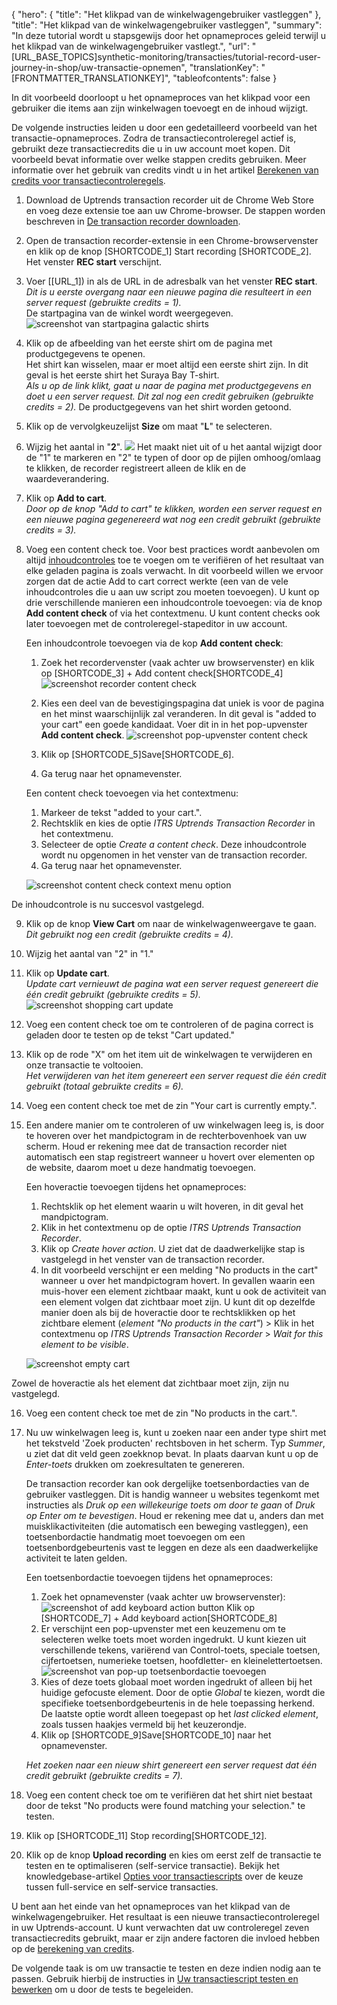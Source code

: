 {
  "hero": {
    "title": "Het klikpad van de winkelwagengebruiker vastleggen"
  },
  "title": "Het klikpad van de winkelwagengebruiker vastleggen",
  "summary": "In deze tutorial wordt u stapsgewijs door het opnameproces geleid terwijl u het klikpad van de winkelwagengebruiker vastlegt.",
  "url": "[URL_BASE_TOPICS]synthetic-monitoring/transacties/tutorial-record-user-journey-in-shop/uw-transactie-opnemen",
  "translationKey": "[FRONTMATTER_TRANSLATIONKEY]",
  "tableofcontents": false
}

In dit voorbeeld doorloopt u het opnameproces van het klikpad voor een gebruiker die items aan zijn winkelwagen toevoegt en de inhoud wijzigt.

De volgende instructies leiden u door een gedetailleerd voorbeeld van het transactie-opnameproces. Zodra de transactiecontroleregel actief is, gebruikt deze transactiecredits die u in uw account moet kopen. Dit voorbeeld bevat informatie over welke stappen credits gebruiken. Meer informatie over het gebruik van credits vindt u in het artikel [Berekenen van credits voor transactiecontroleregels]([LINK_URL_1]).

1. Download de Uptrends transaction recorder uit de Chrome Web Store en voeg deze extensie toe aan uw Chrome-browser. De stappen worden beschreven in [De transaction recorder downloaden]([LINK_URL_2]).
2. Open de transaction recorder-extensie in een Chrome-browservenster en klik op de knop [SHORTCODE_1] Start recording [SHORTCODE_2]. Het venster **REC start** verschijnt. 
3. Voer [[URL_1]) in als de URL in de adresbalk van het venster **REC start**.  
   *Dit is u eerste overgang naar een nieuwe pagina die resulteert in een server request (gebruikte credits = 1).*  
   De startpagina van de winkel wordt weergegeven.
   ![screenshot van startpagina galactic shirts]([LINK_URL_4])  
4. Klik op de afbeelding van het eerste shirt om de pagina met productgegevens te openen.  
   Het shirt kan wisselen, maar er moet altijd een eerste shirt zijn. In dit geval is het eerste shirt het Suraya Bay T-shirt.  
   *Als u op de link klikt, gaat u naar de pagina met productgegevens en doet u een server request. Dit zal nog een credit gebruiken (gebruikte credits = 2).*
   De productgegevens van het shirt worden getoond.
5. Klik op de vervolgkeuzelijst **Size** om maat "**L**" te selecteren.
6. Wijzig het aantal in "**2**".
   ![]([LINK_URL_5])
       Het maakt niet uit of u het aantal wijzigt door de "1" te markeren en "2" te typen of door op de pijlen omhoog/omlaag te klikken, de recorder registreert alleen de klik en de waardeverandering.  
7.  Klik op **Add to cart**.  
    *Door op de knop "Add to cart" te klikken, worden een server request en een nieuwe pagina gegenereerd wat nog een credit gebruikt (gebruikte credits = 3).* 
8.  Voeg een content check toe. Voor best practices wordt aanbevolen om altijd [inhoudcontroles]([LINK_URL_6]) toe te voegen om te verifiëren of het resultaat van elke geladen pagina is zoals verwacht. In dit voorbeeld willen we ervoor zorgen dat de actie Add to cart correct werkte (een van de vele inhoudcontroles die u aan uw script zou moeten toevoegen). U kunt op drie verschillende manieren een inhoudcontrole toevoegen: via de knop **Add content check** of via het contextmenu. U kunt content checks ook later toevoegen met de controleregel-stapeditor in uw account.

    Een inhoudcontrole toevoegen via de kop **Add content check**:
      
    1. Zoek het recordervenster (vaak achter uw browservenster) en klik op [SHORTCODE_3] \+ Add content check[SHORTCODE_4] 
       ![screenshot recorder content check]([LINK_URL_7])
      
    2. Kies een deel van de bevestigingspagina dat uniek is voor de pagina en het minst waarschijnlijk zal veranderen. In dit geval is "added to your cart" een goede kandidaat. Voer dit in in het pop-upvenster **Add content check**.
       ![screenshot pop-upvenster content check]([LINK_URL_8])
    3. Klik op [SHORTCODE_5]Save[SHORTCODE_6].
    4. Ga terug naar het opnamevenster.

    Een content check toevoegen via het contextmenu:

    1. Markeer de tekst "added to your cart.".
    2. Rechtsklik en kies de optie *ITRS Uptrends Transaction Recorder* in het contextmenu.
    3. Selecteer de optie *Create a content check*. Deze inhoudcontrole wordt nu opgenomen in het venster van de transaction recorder.
    4. Ga terug naar het opnamevenster.

    ![screenshot content check context menu option]([LINK_URL_9])

De inhoudcontrole is nu succesvol vastgelegd.

9.  Klik op de knop **View Cart** om naar de winkelwagenweergave te gaan.  
    *Dit gebruikt nog een credit (gebruikte credits = 4).*
10.  Wijzig het aantal van "2" in "1."
11. Klik op **Update cart**.  
    *Update cart vernieuwt de pagina wat een server request genereert die één credit gebruikt (gebruikte credits = 5).*
    ![screenshot shopping cart update]([LINK_URL_10])
12. Voeg een content check toe om te controleren of de pagina correct is geladen door te testen op de tekst "Cart updated."
13. Klik op de rode "X" om het item uit de winkelwagen te verwijderen en onze transactie te voltooien.  
    *Het verwijderen van het item genereert een server request die één credit gebruikt (totaal gebruikte credits = 6).*
14. Voeg een content check toe met de zin "Your cart is currently empty.".
15. Een andere manier om te controleren of uw winkelwagen leeg is, is door te hoveren over het mandpictogram in de rechterbovenhoek van uw scherm. Houd er rekening mee dat de transaction recorder niet automatisch een stap registreert wanneer u hovert over elementen op de website, daarom moet u deze handmatig toevoegen.
    
    Een hoveractie toevoegen tijdens het opnameproces:
    1. Rechtsklik op het element waarin u wilt hoveren, in dit geval het mandpictogram. 
    2. Klik in het contextmenu op de optie *ITRS Uptrends Transaction Recorder*.
    3. Klik op *Create hover action*. U ziet dat de daadwerkelijke stap is vastgelegd in het venster van de transaction recorder.
    4. In dit voorbeeld verschijnt er een melding "No products in the cart" wanneer u over het mandpictogram hovert. In gevallen waarin een muis-hover een element zichtbaar maakt, kunt u ook de activiteit van een element volgen dat zichtbaar moet zijn. U kunt dit op dezelfde manier doen als bij de hoveractie door te rechtsklikken op het zichtbare element (*element "No products in the cart"*) > Klik in het contextmenu op *ITRS Uptrends Transaction Recorder* > *Wait for this element to be visible*. 

     ![screenshot empty cart]([LINK_URL_11])

Zowel de hoveractie als het element dat zichtbaar moet zijn, zijn nu vastgelegd.

16. Voeg een content check toe met de zin "No products in the cart.".
17. Nu uw winkelwagen leeg is, kunt u zoeken naar een ander type shirt met het tekstveld 'Zoek producten' rechtsboven in het scherm. Typ *Summer*, u ziet dat dit veld geen zoekknop bevat. In plaats daarvan kunt u op de *Enter-toets* drukken om zoekresultaten te genereren.

    De transaction recorder kan ook dergelijke toetsenbordacties van de gebruiker vastleggen. Dit is handig wanneer u websites tegenkomt met instructies als *Druk op een willekeurige toets om door te gaan* of *Druk op Enter om te bevestigen*. Houd er rekening mee dat u, anders dan met muisklikactiviteiten (die automatisch een beweging vastleggen), een toetsenbordactie handmatig moet toevoegen om een toetsenbordgebeurtenis vast te leggen en deze als een daadwerkelijke activiteit te laten gelden.

    Een toetsenbordactie toevoegen tijdens het opnameproces:
    1. Zoek het opnamevenster (vaak achter uw browservenster):
       ![screenshot of add keyboard action button]([LINK_URL_12])
       Klik op [SHORTCODE_7] \+ Add keyboard action[SHORTCODE_8] 
    2. Er verschijnt een pop-upvenster met een keuzemenu om te selecteren welke toets moet worden ingedrukt. U kunt kiezen uit verschillende tekens, variërend van Control-toets, speciale toetsen, cijfertoetsen, numerieke toetsen, hoofdletter- en kleinelettertoetsen.
        ![screenshot van pop-up toetsenbordactie toevoegen]([LINK_URL_13])
    3. Kies of deze toets globaal moet worden ingedrukt of alleen bij het huidige gefocuste element. Door de optie *Global* te kiezen, wordt die specifieke toetsenbordgebeurtenis in de hele toepassing herkend. De laatste optie wordt alleen toegepast op het *last clicked element*, zoals tussen haakjes vermeld bij het keuzerondje.
    4. Klik op [SHORTCODE_9]Save[SHORTCODE_10] naar het opnamevenster.

    *Het zoeken naar een nieuw shirt genereert een server request dat één credit gebruikt (gebruikte credits = 7).*

18. Voeg een content check toe om te verifiëren dat het shirt niet bestaat door de tekst "No products were found matching your selection." te testen.
19. Klik op [SHORTCODE_11] Stop recording[SHORTCODE_12].
20. Klik op de knop **Upload recording** en kies om eerst zelf de transactie te testen en te optimaliseren (self-service transactie). Bekijk het knowledgebase-artikel [Opties voor transactiescripts]([LINK_URL_14]) over de keuze tussen full-service en self-service transacties.

U bent aan het einde van het opnameproces van het klikpad van de winkelwagengebruiker. Het resultaat is een nieuwe transactiecontroleregel in uw Uptrends-account. U kunt verwachten dat uw controleregel zeven transactiecredits gebruikt, maar er zijn andere factoren die invloed hebben op de [berekening van credits]([LINK_URL_15]). 

De volgende taak is om uw transactie te testen en deze indien nodig aan te passen. Gebruik hierbij de instructies in [Uw transactiescript testen en bewerken]([LINK_URL_16]) om u door de tests te begeleiden.

